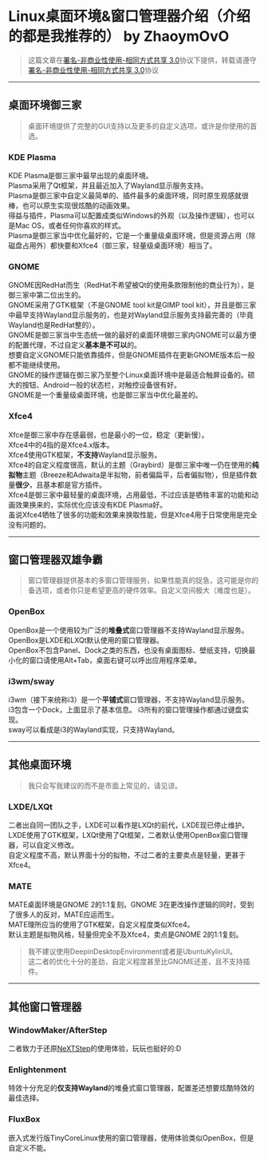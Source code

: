 # Linux桌面环境&窗口管理器介绍（介绍的都是我推荐的） by ZhaoymOvO
> 这篇文章在[署名-非商业性使用-相同方式共享 3.0](https://creativecommons.org/licenses/by-nc-sa/3.0/)协议下提供，转载请遵守[署名-非商业性使用-相同方式共享 3.0](https://creativecommons.org/licenses/by-nc-sa/3.0/)协议

---
## 桌面环境御三家
> 桌面环境提供了完整的GUI支持以及更多的自定义选项，或许是你使用的首选。

### KDE Plasma
KDE Plasma是御三家中最早出现的桌面环境。  
Plasma采用了Qt框架，并且最近加入了Wayland显示服务支持。  
Plasma是御三家中自定义最简单的、插件最多的桌面环境，同时原生观感就很棒，也可以原生实现很炫酷的动画效果。  
得益与插件，Plasma可以配置成类似Windows的外观（以及操作逻辑），也可以是Mac OS，或者任何你喜欢的样式。  
Plasma是御三家当中优化最好的，它是一个重量级桌面环境，但是资源占用（除磁盘占用外）都快要和Xfce4（御三家，轻量级桌面环境）相当了。

### GNOME
GNOME因RedHat而生（RedHat不希望被Qt的使用条款限制他的商业行为），是御三家中第二位出生的。  
GNOME采用了GTK框架（不是GNOME tool kit是GIMP tool kit），并且是御三家中最早支持Wayland显示服务的，也是对Wayland显示服务支持最完善的（毕竟Wayland也是RedHat整的）。  
GNOME是御三家当中生态统一做的最好的桌面环境御三家内GNOME可以最方便的配置代理，不过自定义**基本是不可以**的。  
想要自定义GNOME只能依靠插件，但是GNOME插件在更新GNOME版本后一般都不能继续使用。  
GNOME的操作逻辑在御三家乃至整个Linux桌面环境中是最适合触屏设备的。硕大的按钮、Android一般的状态栏，对触控设备很有好。  
GNOME是一个重量级桌面环境，也是御三家当中优化最差的。

### Xfce4
Xfce是御三家中存在感最弱，也是最小的一位，稳定（更新慢）。  
Xfce4中的4指的是Xfce4.x版本。  
Xfce4使用GTK框架，**不支持**Wayland显示服务。  
Xfce4的自定义程度很高，默认的主题（Graybird）是御三家中唯一仍在使用的**纯拟物**主题（Breeze和Adwaita是半拟物，前者偏扁平，后者偏拟物），但是插件数量**很少**，且基本都是官方插件。  
Xfce4是御三家中最轻量的桌面环境，占用最低，不过应该是牺牲丰富的功能和动画效果换来的，实际优化应该没有KDE Plasma好。  
虽说Xfce4牺牲了很多的功能和效果来换取性能，但是Xfce4用于日常使用是完全没有问题的。

---
## 窗口管理器双雄争霸
> 窗口管理器提供基本的多窗口管理服务，如果性能真的捉急，这可能是你的备选项，或者你只是希望更高的硬件效率。自定义空间极大（难度也是）。

### OpenBox
OpenBox是一个使用较为广泛的**堆叠式**窗口管理器不支持Wayland显示服务。  
OpenBox是LXDE和LXQt默认使用的窗口管理器。  
OpenBox不包含Panel、Dock之类的东西，也没有桌面图标、壁纸支持，切换最小化的窗口请使用Alt+Tab，桌面右键可以呼出应用程序菜单。  
### i3wm/sway
i3wm（接下来统称i3）是一个**平铺式**窗口管理器，不支持Wayland显示服务。  
i3包含一个Dock，上面显示了基本信息。 
i3所有的窗口管理操作都通过键盘实现。  
sway可以看成是i3的Wayland实现，只支持Wayland。  

---
## 其他桌面环境
> 我只会写我建议的而不是市面上常见的，请见谅。

### LXDE/LXQt
二者出自同一团队之手，LXDE可以看作是LXQt的前代，LXDE现已停止维护。  
LXDE使用了GTK框架，LXQt使用了Qt框架，二者默认使用OpenBox窗口管理器，可以自定义修改。  
自定义程度不高，默认界面十分的拟物，不过二者的主要卖点是轻量，更甚于Xfce4。  
### MATE
MATE桌面环境是GNOME 2的1:1复刻。GNOME 3在更改操作逻辑的同时，受到了很多人的反对，MATE应运而生。  
MATE理所应当的使用了GTK框架，自定义程度类似Xfce4。  
默认主题是拟物风格，轻量但完全不及Xfce4，卖点是GNOME 2的1:1复刻。 
> 我不建议使用DeepinDesktopEnvironment或者是UbuntuKylinUI。  
> 这二者的优化十分的差劲，自定义程度甚至比GNOME还差，且不支持插件。  

---
## 其他窗口管理器
### WindowMaker/AfterStep
二者致力于还原[NeXTStep](https://m.wikipedia.org/wiki/NeXTSTEP)的使用体验，玩玩也挺好的:D  
### Enlightenment
特效十分充足的**仅支持Wayland**的堆叠式窗口管理器，配置差还想要炫酷特效的最佳选择。  
### FluxBox
嵌入式发行版TinyCoreLinux使用的窗口管理器，使用体验类似OpenBox，但是自定义不能。  
